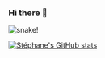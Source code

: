### Hi there 👋

<picture>
 <source media="(prefers-color-scheme: dark)" srcset="https://raw.githubusercontent.com/suren-atoyan/suren-atoyan/output/github-contribution-grid-snake-dark.svg">
 <img alt="snake!" src="https://raw.githubusercontent.com/stephaned-ev/stephaned-ev/output/github-contribution-grid-snake-light.svg">
</picture>


[![Stéphane's GitHub stats](https://github-readme-stats.vercel.app/api?username=stephaned-ev&count_private=true)](https://github.com/anuraghazra/github-readme-stats)


<!--
**stephaned-ev/stephaned-ev** is a ✨ _special_ ✨ repository because its `README.md` (this file) appears on your GitHub profile.

Here are some ideas to get you started:

- 🔭 I’m currently working on ...
- 🌱 I’m currently learning ...
- 👯 I’m looking to collaborate on ...
- 🤔 I’m looking for help with ...
- 💬 Ask me about ...
- 📫 How to reach me: ...
- 😄 Pronouns: ...
- ⚡ Fun fact: ...
-->
